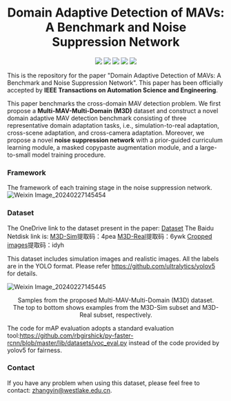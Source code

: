 <div align="center">
  <h1>Domain Adaptive Detection of MAVs: A Benchmark and Noise Suppression Network</h1>
</div>
<p align="center">
  <a href="https://arxiv.org">
    <img src="https://ieeexplore.ieee.org/document/10456581"></a>
  <a href="https://arxiv.org">
    <img src="https://img.shields.io/badge/coming soon-blue?logo=googledocs&logoColor=white&labelColor=grey&color=blue"></a>
  <a href="https://westlakeu-my.sharepoint.com/:f:/g/personal/zhao_lab_westlake_edu_cn/Er96hmAJKZdKrjlBAMPLuFoBp3Gnuwy7k0Phqv8RZkO5sw?e=6FIzeZ">
    <img src="https://img.shields.io/badge/Dataset-blue?logo=microsoftsharepoint&logoColor=white&labelColor=grey&color=blue"></a>
  <a href="https://www.youtube.com">
    <img src="https://img.shields.io/badge/coming soon-blue?logo=youtube&logoColor=white&labelColor=grey&color=blue"></a>
  <a href="https://opensource.org/licenses/MIT">
    <img src="https://img.shields.io/badge/License-MIT-yellow.svg"></a>
</p>

This is the repository for the paper "Domain Adaptive Detection of MAVs: A Benchmark and Noise Suppression Network". This paper has been officially accepted by **IEEE Transactions on Automation Science and Engineering**.

This paper benchmarks the cross-domain MAV detection problem. We first propose a **Multi-MAV-Multi-Domain (M3D)** dataset and construct a novel domain adaptive MAV detection benchmark consisting of three representative domain adaptation tasks, i.e., simulation-to-real adaptation, cross-scene adaptation, and cross-camera adaptation. Moreover, we propose a novel **noise suppression network** with a prior-guided curriculum learning module, a masked copypaste augmentation module, and a large-to-small model training procedure. 

### Framework
The framework of each training stage in the noise suppression network.
![Weixin Image_20240227145454](https://github.com/WestlakeIntelligentRobotics/M3D/assets/125523389/b5d6de01-028b-4c40-9af3-862bc0e0bba4)

### Dataset

The OneDrive link to the dataset present in the paper: [Dataset](https://westlakeu-my.sharepoint.com/:f:/g/personal/zhao_lab_westlake_edu_cn/Er96hmAJKZdKrjlBAMPLuFoBp3Gnuwy7k0Phqv8RZkO5sw?e=6FIzeZ)
The Baidu Netdisk link is: [M3D-Sim](https://pan.baidu.com/s/1MKKIYKjJv6FYj6Klwp9ipA?pwd=4pea)提取码：4pea  [M3D-Real](https://pan.baidu.com/s/1bw2kmO31JuZ0Mepxg1qYsw?pwd=6ywk)提取码：6ywk 
[Cropped images](https://pan.baidu.com/s/1TejEVESrzQh-wHFnrljLRw?pwd=idyh)提取码：idyh 

This dataset includes simulation images and realistic images. All the labels are in the YOLO format. Please refer https://github.com/ultralytics/yolov5 for details. 

![Weixin Image_20240227145445](https://github.com/WestlakeIntelligentRobotics/M3D/assets/125523389/aa3defd6-5f15-4739-b607-fba9259aac4b)
<p align="center">
  Samples from the proposed Multi-MAV-Multi-Domain (M3D) dataset. <br/>The top to bottom shows examples from the M3D-Sim subset and M3D-Real
subset, respectively.
</p>

The code for mAP evaluation adopts a standard evaluation tool:https://github.com/rbgirshick/py-faster-rcnn/blob/master/lib/datasets/voc_eval.py instead of the code provided by yolov5 for fairness.

### Contact
If you have any problem when using this dataset, please feel free to contact: [zhangyin@westlake.edu.cn](mailto:zhangyin@westlake.edu.cn).
